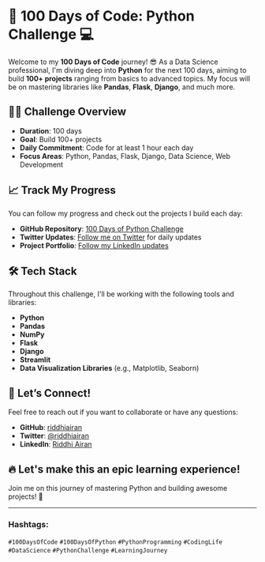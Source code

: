 # 🚀 100 Days of Code: Python Challenge 💻

Welcome to my **100 Days of Code** journey! 😎 As a Data Science professional, I'm diving deep into **Python** for the next 100 days, aiming to build **100+ projects** ranging from basics to advanced topics. My focus will be on mastering libraries like **Pandas**, **Flask**, **Django**, and much more. 

## 👨‍💻 Challenge Overview
- **Duration**: 100 days
- **Goal**: Build 100+ projects
- **Daily Commitment**: Code for at least 1 hour each day
- **Focus Areas**: Python, Pandas, Flask, Django, Data Science, Web Development

## 📈 Track My Progress
You can follow my progress and check out the projects I build each day:

- **GitHub Repository**: [100 Days of Python Challenge](https://lnkd.in/e74KHpc8)
- **Twitter Updates**: [Follow me on Twitter](https://x.com/riddhiairan) for daily updates
- **Project Portfolio**: [Follow my LinkedIn updates](https://lnkd.in/enFEJQ7M)

## 🛠️ Tech Stack
Throughout this challenge, I'll be working with the following tools and libraries:
- **Python**
- **Pandas**
- **NumPy**
- **Flask**
- **Django**
- **Streamlit**
- **Data Visualization Libraries** (e.g., Matplotlib, Seaborn)

## 🤝 Let’s Connect!
Feel free to reach out if you want to collaborate or have any questions:

- **GitHub**: [riddhiairan](https://github.com/Riddhiairan)
- **Twitter**: [@riddhiairan](https://x.com/riddhiairan)
- **LinkedIn**: [Riddhi Airan](https://www.linkedin.com/in/riddhiairann/)

## 🔥 Let's make this an epic learning experience!
Join me on this journey of mastering Python and building awesome projects! 💪

---

### Hashtags:
`#100DaysOfCode` `#100DaysOfPython` `#PythonProgramming` `#CodingLife` `#DataScience` `#PythonChallenge` `#LearningJourney`
